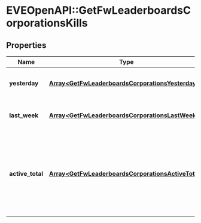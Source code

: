 # EVEOpenAPI::GetFwLeaderboardsCorporationsKills

## Properties
Name | Type | Description | Notes
------------ | ------------- | ------------- | -------------
**yesterday** | [**Array&lt;GetFwLeaderboardsCorporationsYesterday&gt;**](GetFwLeaderboardsCorporationsYesterday.md) | Top 10 ranking of corporations by kills in the past day | 
**last_week** | [**Array&lt;GetFwLeaderboardsCorporationsLastWeek&gt;**](GetFwLeaderboardsCorporationsLastWeek.md) | Top 10 ranking of corporations by kills in the past week | 
**active_total** | [**Array&lt;GetFwLeaderboardsCorporationsActiveTotal&gt;**](GetFwLeaderboardsCorporationsActiveTotal.md) | Top 10 ranking of corporations active in faction warfare by total kills. A corporation is considered \&quot;active\&quot; if they have participated in faction warfare in the past 14 days. | 


